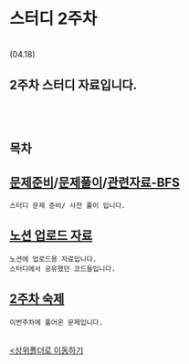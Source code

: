 # 스터디 2주차
</br>
 (04.18)

 2주차 스터디 자료입니다.
-

</br></br>

## 목차


[문제준비](Question.ipynb)/[문제풀이](Question_pre.ipynb)/[관련자료-BFS](./BFS.ipynb)
-
    스터디 문제 준비/ 사전 풀이 입니다.

[노션 업로드 자료](Notion_nb.ipynb)
-
    노션에 업로드용 자료입니다.
    스터디에서 공유했던 코드들입니다.

[2주차 숙제](Study_hw.ipynb)
-
    이번주차에 풀어온 문제입니다.

<br>[<상위폴더로 이동하기](..)